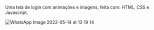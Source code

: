 Uma tela de login com animações e imagens, feita com: HTML, CSS e Javascript.

![WhatsApp Image 2022-05-14 at 13 19 14](https://user-images.githubusercontent.com/100313347/168440204-f40e7900-ad0d-44b9-837c-36f3c26d60d5.jpeg)
